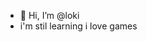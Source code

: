 - 👋 Hi, I’m @loki
- i'm stil learning 
i love games

<!---
loki-evans/loki-evans is a ✨ special ✨ repository because its `README.md` (this file) appears on your GitHub profile.
You can click the Preview link to take a look at your changes.
--->
